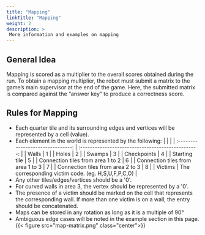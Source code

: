 ```yaml
---
title: "Mapping"
linkTitle: "Mapping"
weight: 2
description: >
 More information and examples on mapping
---
```


## General Idea
Mapping is scored as a multiplier to the overall scores obtained during the run. To obtain a mapping multiplier, the robot must submit a matrix to the game’s main supervisor at the end of the game. Here, the submitted matrix is compared against the “answer key” to produce a correctness score.

## Rules for Mapping
* Each quarter tile and its surrounding edges and vertices will be represented by a cell (value).
* Each element in the world is represented by the following:
    |                                   |                                                    | 
    | :-------------------------------: | :------------------------------------------------: | 
    | Walls                             | 1                                                  | 
    | Holes                             | 2                                                  | 
    | Swamps                            | 3                                                  | 
    | Checkpoints                       | 4                                                  | 
    | Starting tile                     | 5                                                  | 
    | Connection tiles from area 1 to 2 | 6                                                  | 
    | Connection tiles from area 1 to 3 | 7                                                  | 
    | Connection tiles from area 2 to 3 | 8                                                  | 
    | Victims                           | The corresponding victim code. (eg. H,S,U,F,P,C,O) | 
* Any other tiles/edges/vertices should be a '0'.
* For curved walls in area 3, the vertex should be represented by a '0'.
* The presence of a victim should be marked on the cell that represents the corresponding wall. If more than one victim is on a wall, the entry should be concatenated. 
* Maps can be stored in any rotation as long as it is a multiple of 90°
* Ambiguous edge cases will be noted in the example section in this page.
{{< figure src="map-matrix.png" class="center">}}


